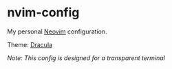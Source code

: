# nvim-config
My personal [Neovim](https://github.com/neovim/neovim) configuration.

Theme: [Dracula](https://github.com/Mofiqul/dracula.nvim)

*Note: This config is designed for a transparent terminal*
